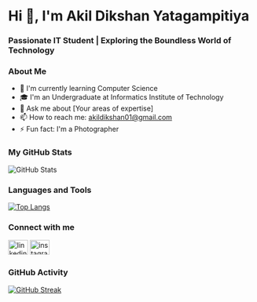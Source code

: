 # Hi 👋, I'm Akil Dikshan Yatagampitiya

### Passionate IT Student | Exploring the Boundless World of Technology


### About Me
- 🌱 I'm currently learning Computer Science
- 🎓 I'm an Undergraduate at Informatics Institute of Technology
- 💬 Ask me about [Your areas of expertise]
- 📫 How to reach me: akildikshan01@gmail.com
- ⚡ Fun fact: I'm a Photographer

### My GitHub Stats

<div align="left">
  <img src="https://github-readme-stats.vercel.app/api?username=AkilDikshanYatagampitiya&show_icons=true&theme=dark" alt="GitHub Stats" />
</div>

### Languages and Tools
[![Top Langs](https://github-readme-stats.vercel.app/api/top-langs/?username=AkilDikshanYatagampitiya&layout=compact&theme=dark)](https://github.com/AkilDikshanYatagampitiya)

### Connect with me
<p align="left">
<a href="https://lk.linkedin.com/in/akil-dikshan-8313b0239" target="_blank"><img src="https://raw.githubusercontent.com/rahuldkjain/github-profile-readme-generator/master/src/images/icons/Social/linked-in-alt.svg" alt="linkedin" height="30" width="40" /></a>
<a href="https://www.instagram.com/akildikshan/?locale=ko-KR&hl=am-et" target="_blank"><img src="https://raw.githubusercontent.com/rahuldkjain/github-profile-readme-generator/master/src/images/icons/Social/instagram.svg" alt="instagram" height="30" width="40" /></a>
</p>

### GitHub Activity
[![GitHub Streak](https://github-readme-streak-stats.herokuapp.com/?user=AkilDikshanYatagampitiya&theme=dark)](https://github.com/AkilDikshanYatagampitiya)
